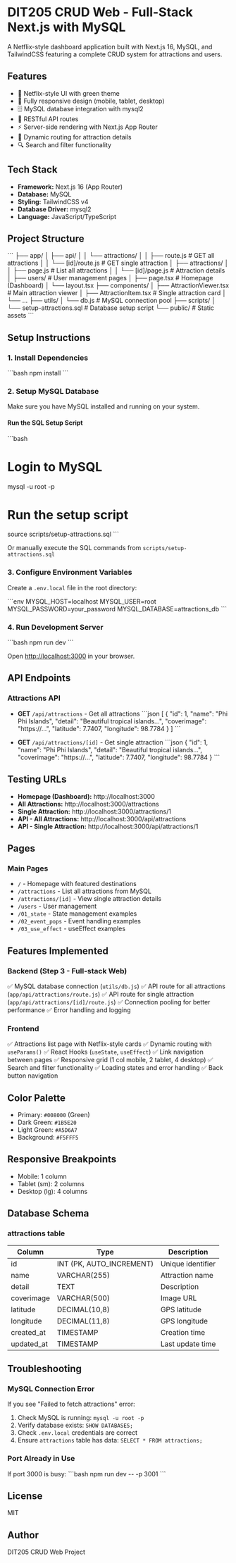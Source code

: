 # DIT205 CRUD Web - Full-Stack Next.js with MySQL

A Netflix-style dashboard application built with Next.js 16, MySQL, and TailwindCSS featuring a complete CRUD system for attractions and users.

## Features

- 🎨 Netflix-style UI with green theme
- 📱 Fully responsive design (mobile, tablet, desktop)
- 🗄️ MySQL database integration with mysql2
- 🔄 RESTful API routes
- ⚡ Server-side rendering with Next.js App Router
- 🎯 Dynamic routing for attraction details
- 🔍 Search and filter functionality

## Tech Stack

- **Framework:** Next.js 16 (App Router)
- **Database:** MySQL
- **Styling:** TailwindCSS v4
- **Database Driver:** mysql2
- **Language:** JavaScript/TypeScript

## Project Structure

\`\`\`
├── app/
│   ├── api/
│   │   └── attractions/
│   │       ├── route.js          # GET all attractions
│   │       └── [id]/route.js     # GET single attraction
│   ├── attractions/
│   │   ├── page.js               # List all attractions
│   │   └── [id]/page.js          # Attraction details
│   ├── users/                    # User management pages
│   ├── page.tsx                  # Homepage (Dashboard)
│   └── layout.tsx
├── components/
│   ├── AttractionViewer.tsx      # Main attraction viewer
│   ├── AttractionItem.tsx        # Single attraction card
│   └── ...
├── utils/
│   └── db.js                     # MySQL connection pool
├── scripts/
│   └── setup-attractions.sql     # Database setup script
└── public/                       # Static assets
\`\`\`

## Setup Instructions

### 1. Install Dependencies

\`\`\`bash
npm install
\`\`\`

### 2. Setup MySQL Database

Make sure you have MySQL installed and running on your system.

#### Run the SQL Setup Script

\`\`\`bash
# Login to MySQL
mysql -u root -p

# Run the setup script
source scripts/setup-attractions.sql
\`\`\`

Or manually execute the SQL commands from `scripts/setup-attractions.sql`

### 3. Configure Environment Variables

Create a `.env.local` file in the root directory:

\`\`\`env
MYSQL_HOST=localhost
MYSQL_USER=root
MYSQL_PASSWORD=your_password
MYSQL_DATABASE=attractions_db
\`\`\`

### 4. Run Development Server

\`\`\`bash
npm run dev
\`\`\`

Open [http://localhost:3000](http://localhost:3000) in your browser.

## API Endpoints

### Attractions API

- **GET** `/api/attractions` - Get all attractions
  \`\`\`json
  [
    {
      "id": 1,
      "name": "Phi Phi Islands",
      "detail": "Beautiful tropical islands...",
      "coverimage": "https://...",
      "latitude": 7.7407,
      "longitude": 98.7784
    }
  ]
  \`\`\`

- **GET** `/api/attractions/[id]` - Get single attraction
  \`\`\`json
  {
    "id": 1,
    "name": "Phi Phi Islands",
    "detail": "Beautiful tropical islands...",
    "coverimage": "https://...",
    "latitude": 7.7407,
    "longitude": 98.7784
  }
  \`\`\`

## Testing URLs

- **Homepage (Dashboard):** http://localhost:3000
- **All Attractions:** http://localhost:3000/attractions
- **Single Attraction:** http://localhost:3000/attractions/1
- **API - All Attractions:** http://localhost:3000/api/attractions
- **API - Single Attraction:** http://localhost:3000/api/attractions/1

## Pages

### Main Pages

- `/` - Homepage with featured destinations
- `/attractions` - List all attractions from MySQL
- `/attractions/[id]` - View single attraction details
- `/users` - User management
- `/01_state` - State management examples
- `/02_event_pops` - Event handling examples
- `/03_use_effect` - useEffect examples

## Features Implemented

### Backend (Step 3 - Full-stack Web)

✅ MySQL database connection (`utils/db.js`)
✅ API route for all attractions (`app/api/attractions/route.js`)
✅ API route for single attraction (`app/api/attractions/[id]/route.js`)
✅ Connection pooling for better performance
✅ Error handling and logging

### Frontend

✅ Attractions list page with Netflix-style cards
✅ Dynamic routing with `useParams()`
✅ React Hooks (`useState`, `useEffect`)
✅ Link navigation between pages
✅ Responsive grid (1 col mobile, 2 tablet, 4 desktop)
✅ Search and filter functionality
✅ Loading states and error handling
✅ Back button navigation

## Color Palette

- Primary: `#008000` (Green)
- Dark Green: `#1B5E20`
- Light Green: `#A5D6A7`
- Background: `#F5FFF5`

## Responsive Breakpoints

- Mobile: 1 column
- Tablet (sm): 2 columns
- Desktop (lg): 4 columns

## Database Schema

### attractions table

| Column | Type | Description |
|--------|------|-------------|
| id | INT (PK, AUTO_INCREMENT) | Unique identifier |
| name | VARCHAR(255) | Attraction name |
| detail | TEXT | Description |
| coverimage | VARCHAR(500) | Image URL |
| latitude | DECIMAL(10,8) | GPS latitude |
| longitude | DECIMAL(11,8) | GPS longitude |
| created_at | TIMESTAMP | Creation time |
| updated_at | TIMESTAMP | Last update time |

## Troubleshooting

### MySQL Connection Error

If you see "Failed to fetch attractions" error:

1. Check MySQL is running: `mysql -u root -p`
2. Verify database exists: `SHOW DATABASES;`
3. Check `.env.local` credentials are correct
4. Ensure `attractions` table has data: `SELECT * FROM attractions;`

### Port Already in Use

If port 3000 is busy:
\`\`\`bash
npm run dev -- -p 3001
\`\`\`

## License

MIT

## Author

DIT205 CRUD Web Project
